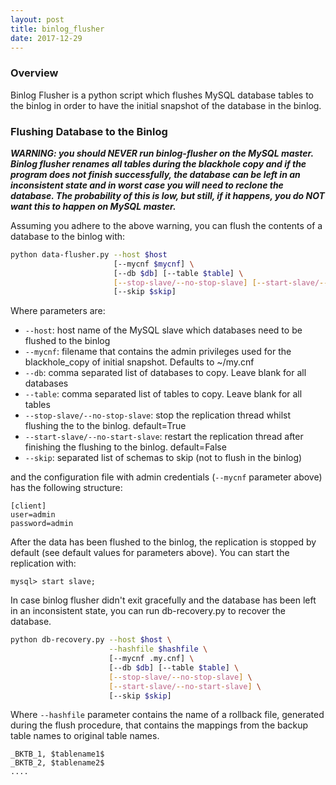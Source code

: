 ```yaml
---
layout: post
title: binlog_flusher
date: 2017-12-29
---
```


### Overview
Binlog Flusher is a python script which flushes MySQL database tables to the binlog in order to have the initial snapshot of the database in the binlog.

### Flushing Database to the Binlog
***WARNING: you should NEVER run binlog-flusher on the MySQL master. Binlog flusher renames all tables during the blackhole copy and if the program does not finish successfully, the database can be left in an inconsistent state and in worst case you will need to reclone the database. The probability of this is low, but still, if it happens, you do NOT want this to happen on MySQL master.***

Assuming you adhere to the above warning, you can flush the contents of a database to the binlog with:

````bash
python data-flusher.py --host $host
                       [--mycnf $mycnf] \
                       [--db $db] [--table $table] \
                       [--stop-slave/--no-stop-slave] [--start-slave/--no-start-slave] \
                       [--skip $skip]

````

Where parameters are:

  * `--host`: host name of the MySQL slave which databases need to be flushed to the binlog
  * `--mycnf`: filename that contains the admin privileges used for the blackhole_copy of initial snapshot. Defaults to ~/my.cnf
  * `--db`: comma separated list of databases to copy. Leave blank for all databases
  * `--table`: comma separated list of tables to copy. Leave blank for all tables
  * `--stop-slave/--no-stop-slave`: stop the replication thread whilst flushing the to the binlog. default=True
  * `--start-slave/--no-start-slave`: restart the replication thread after finishing the flushing to the binlog. default=False
  * `--skip`: separated list of schemas to skip (not to flush in the binlog)

and the configuration file with admin credentials (`--mycnf` parameter above) has the following structure:
````
[client]
user=admin
password=admin
````

After the data has been flushed to the binlog, the replication is stopped by default (see default values for parameters above). You can start the replication with:

````
mysql> start slave;
````

In case binlog flusher didn't exit gracefully and the database has been left in an inconsistent state, you can run db-recovery.py to recover the database.

````bash
python db-recovery.py --host $host \
                      --hashfile $hashfile \
                      [--mycnf .my.cnf] \
                      [--db $db] [--table $table] \
                      [--stop-slave/--no-stop-slave] \
                      [--start-slave/--no-start-slave] \
                      [--skip $skip]
````

Where `--hashfile` parameter contains the name of a rollback file, generated during the flush procedure, that contains the mappings from the backup table names to original table names.

````
_BKTB_1, $tablename1$
_BKTB_2, $tablename2$
....
````
